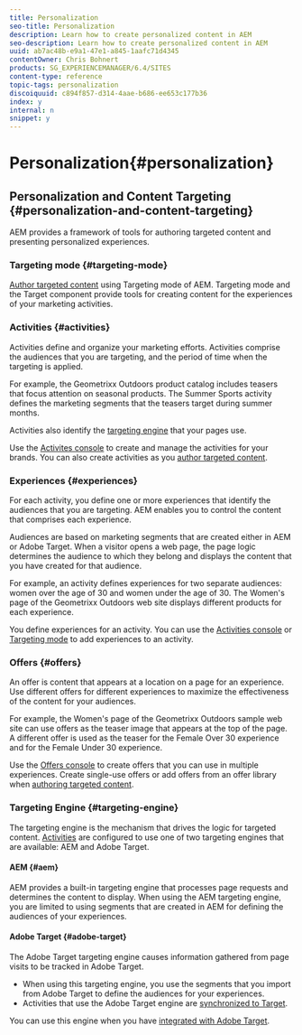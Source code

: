 ```yaml
---
title: Personalization
seo-title: Personalization
description: Learn how to create personalized content in AEM
seo-description: Learn how to create personalized content in AEM
uuid: ab7ac48b-e9a1-47e1-a845-1aafc71d4345
contentOwner: Chris Bohnert
products: SG_EXPERIENCEMANAGER/6.4/SITES
content-type: reference
topic-tags: personalization
discoiquuid: c894f857-d314-4aae-b686-ee653c177b36
index: y
internal: n
snippet: y
---
```


# Personalization{#personalization}

## Personalization and Content Targeting {#personalization-and-content-targeting}

AEM provides a framework of tools for authoring targeted content and presenting personalized experiences.

### Targeting mode {#targeting-mode}

[Author targeted content](../../../sites/authoring/using/content-targeting-touch.md) using Targeting mode of AEM. Targeting mode and the Target component provide tools for creating content for the experiences of your marketing activities.

### Activities {#activities}

Activities define and organize your marketing efforts. Activities comprise the audiences that you are targeting, and the period of time when the targeting is applied.

For example, the Geometrixx Outdoors product catalog includes teasers that focus attention on seasonal products. The Summer Sports activity defines the marketing segments that the teasers target during summer months.

Activities also identify the [targeting engine](../../../sites/authoring/using/personalization.md#main-pars-title-2) that your pages use.

Use the [Activites console](../../../sites/authoring/using/activitylib.md) to create and manage the activities for your brands. You can also create activities as you [author targeted content](../../../sites/authoring/using/content-targeting-touch.md).

### Experiences {#experiences}

For each activity, you define one or more experiences that identify the audiences that you are targeting. AEM enables you to control the content that comprises each experience.

Audiences are based on marketing segments that are created either in AEM or Adobe Target. When a visitor opens a web page, the page logic determines the audience to which they belong and displays the content that you have created for that audience.

For example, an activity defines experiences for two separate audiences: women over the age of 30 and women under the age of 30. The Women's page of the Geometrixx Outdoors web site displays different products for each experience.

You define experiences for an activity. You can use the [Activities console](../../../sites/authoring/using/activitylib.md#main-pars-title-0) or [Targeting mode](../../../sites/authoring/using/content-targeting-touch.md#main-pars-title-1) to add experiences to an activity.

### Offers {#offers}

An offer is content that appears at a location on a page for an experience. Use different offers for different experiences to maximize the effectiveness of the content for your audiences.

For example, the Women's page of the Geometrixx Outdoors sample web site can use offers as the teaser image that appears at the top of the page. A different offer is used as the teaser for the Female Over 30 experience and for the Female Under 30 experience.

Use the [Offers console](../../../sites/authoring/using/offerlib.md) to create offers that you can use in multiple experiences. Create single-use offers or add offers from an offer library when [authoring targeted content](../../../sites/authoring/using/content-targeting-touch.md).

### Targeting Engine {#targeting-engine}

The targeting engine is the mechanism that drives the logic for targeted content. [Activities](../../../sites/authoring/using/activitylib.md) are configured to use one of two targeting engines that are available: AEM and Adobe Target.

#### AEM {#aem}

AEM provides a built-in targeting engine that processes page requests and determines the content to display. When using the AEM targeting engine, you are limited to using segments that are created in AEM for defining the audiences of your experiences.

#### Adobe Target {#adobe-target}

The Adobe Target targeting engine causes information gathered from page visits to be tracked in Adobe Target.

* When using this targeting engine, you use the segments that you import from Adobe Target to define the audiences for your experiences.
* Activities that use the Adobe Target engine are [synchronized to Target](../../../sites/authoring/using/activitylib.md#main-pars-title-1192575824).

You can use this engine when you have [integrated with Adobe Target](../../../sites/administering/using/opt-in.md).
